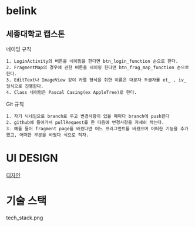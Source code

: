 # belink
세종대학교 캡스톤
-------------------------
네이밍 규칙
```
1. LoginActivity의 버튼을 네이밍을 한다면 btn_login_function 순으로 한다.
2. FragmentMap의 경우에 관한 버튼을 네이밍 한다면 btn_frag_map_function 순으로 한다.
3. EditText나 ImageView 같이 카멜 형식을 취한 이름은 대문자 두글자를 et_ , iv_ 형식으로 진행한다.
4. Class 네이밍은 Pascal Casing(ex AppleTree)로 한다.
```
Git 규칙
```
1. 자기 닉네임으로 branch로 두고 변경사항이 있을 때마다 branch에 push한다
2. github에 들어가서 pullRequest를 한 다음에 변경사항을 자세히 적는다.
3. 예를 들어 fragment page를 바꿨다면 어느 프라그먼트를 바꿨으며 어떠한 기능을 추가했고, 어떠한 부분을 바꿨다 식으로 적자.
```
# UI DESIGN
[디자인](https://whimsical.com/copy-of-TfWGSidh1XrfS6EytSbD9p)


# 기술 스택

tech_stack.png

